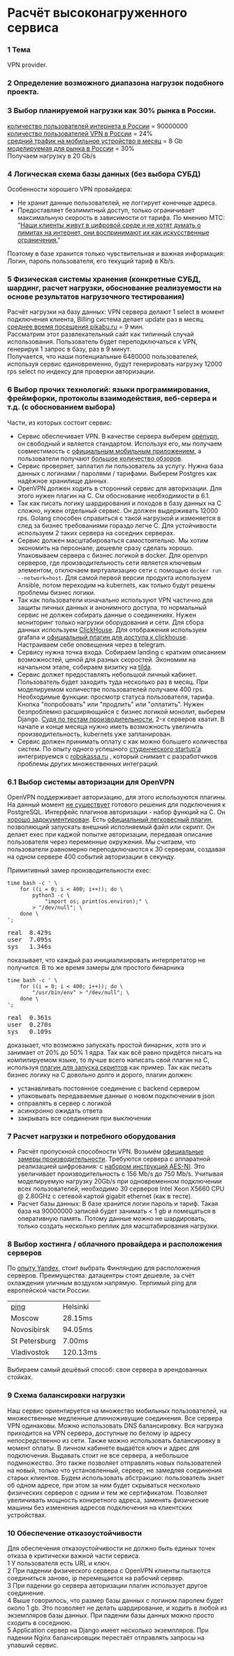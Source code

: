 # Расчёт высоконагруженного сервиса  

### 1 Тема  
VPN provider.  

### 2 Определение возможного диапазона нагрузок подобного проекта.
### 3 Выбор планируемой нагрузки как 30% рынка в России.
<a href="https://www.gfk.com/ru/insaity/press-release/issledovanie-gfk-proniknovenie-interneta-v-rossii-1/">количество пользователей интернета в России</a> = 90000000  
<a href="https://www.vpnmentor.com/blog/vpn-use-data-privacy-stats/">количество пользователей VPN в России</a> = 24%  
<a href="https://vc.ru/flood/44138-pochemu-rossiyskie-operatory-vozvrashchayut-bezlimitnyy-internet">средний трафик на мобильное устройство в месяц</a> = 8 Gb  
<a href="https://park.mail.ru/blog/topic/view/13345/">моделируемая для рынка в России</a> = 30%  
Получаем нагрузку в 20 Gb/s  

### 4 Логическая схема базы данных (без выбора СУБД)  
Особенности хорошего VPN провайдера:  
- Не хранит данные пользователей, не логгирует конечные адреса.  
- Предоставляет безлимитный доступ, только ограничивает максимальную скорость в зависимости от тарифа. По мнению МТС: "<a href="https://vc.ru/flood/44138-pochemu-rossiyskie-operatory-vozvrashchayut-bezlimitnyy-internet">Наши клиенты живут в цифровой среде и не хотят думать о лимитах на интернет, они воспринимают их как искусственные ограничения.</a>"  
  
Поэтому в базе хранится только чувствительная и важная информация: Логин, пароль пользователя, его текущий тариф в Kb/s.  

### 5 Физическая системы хранения (конкретные СУБД, шардинг, расчет нагрузки, обоснование реализуемости на основе результатов нагрузочного тестирования)

Расчёт нагрузки на базу данных:
VPN сервера делают 1 select в момент подключения клиента, Billing cистема делает update раз в месяц.  
<a href="https://pikabu.ru/story/kak_izmenilsya_pikabu_za_2018_god_6393562">среднее время посещения pikabu.ru</a> = 9 мин.  
Рассматрим этот развлекательный сайт как типичный случай использования. Пользователь будет переподключаться к VPN, генерируя 1 запрос в базу, раз в 9 минут.  
Получается, что наши потенциальные 6480000 пользователей, используя сервис единовременно, будут генерировать нагрузку 12000 rps select по индексу для проверки авторизации.

### 6 Выбор прочих технологий: языки программирования, фреймфорки, протоколы взаимодействия, веб-сервера и т.д. (с обоcнованием выбора)

Части, из которых состоит сервис:

- Сервис обеспечивает VPN. В качестве сервера выберем <a href="https://openvpn.net/">openvpn</a>, он свободный и является стандартом. Используя его, мы получаем совместимость с <a href="https://play.google.com/store/apps/details?id=de.blinkt.openvpn">официальным мобильным приложением</a>, а пользователи получают <abbr title='Примерно 2380000 результатов по запросу "как установить openvpn на android".'>большое количество обзоров</abbr>.
- Сервис проверяет, заплатил ли пользователь за услугу. Нужна база данных с логинами / паролями / тарифами. Выберем Postgres как надёжное хранилище данных.
- OpenVPN должен ходить в сторонний сервис для авторизации. Для этого нужен плагин на C. См обоснование необходимости в 6.1.
- Так как писать логику шардирования и походов в базу данных на C сложно, нужен отдельный сервис. Он должен выдерживать 12000 rps. Golang способен справиться с такой нагрузкой и изменяется в след за бизнес требованиями гораздо легче С. Для устойчивости используем 2 таких сервера на соседних серверах.
- Сервис должен масштабироваться самостоятельно. Мы хотим экономить на персонале, дешевле сразу сделать хорошо. Упаковываем сервера с бизнес логикой в docker. Для openvpn серверов, где производительность сети является ключевым элементом, отключаем виртуализацию сети c помощью <code>docker run --network=host</code>. Для самой первой версии продукта используем Ansible, потом переходим на kubernets, как только будут решены проблемы бизнес логики.
- Так как пользователи изначально используют VPN частично для защиты личных данных и анонимного доступа, то нормальный сервис не должен собирать данные о соединениях. Нужен мониторинг только нагрузки оборудования и сети. Для сбора данных используем <a href="https://clickhouse.yandex/">ClickHouse</a>. Для отображения используем grafana и <a href="https://grafana.com/plugins/vertamedia-clickhouse-datasource">официальный плагин для доступа к clickhouse</a>. Настраиваем себе оповещения через в telegram.
- Сервису нужна точка входа. Собираем landing c кратким описанием возможностей, ценой для разных скоростей. Экономим на начальном этапе, собираем визитку на <a href="https://tilda.cc/ru/">tilda</a>.
- Сервис должет предоставлять небольшой личный кабинет. Пользователь будет заходить туда несколько раз в месяц. При моделируемом количестве пользователей получаем 400 rps. Необходимые функции: просмотр статуса пользователя, тарифа. Кнопка "попробовать" или "продлить" или "оплатить". Нужен безпроблемно расширяющийся с бизнес логикой монолит, выберем Django. <a href="https://habr.com/ru/post/440282/">Судя по тестам производительности</a>, 2-x серверов хватит. В начале и конце месяца нужно иметь возможность увеличить производительность, kubernets уже запланирован.
- Сервис должен принимать оплату c как можно большего количества систем. По опыту одного успешного <a href="https://printbox.io/">студенческого startup'а</a> интегрируемся с <a href="https://www.robokassa.ru/ru/">robokassa.ru</a> , который снимает с разработчиков проблемы других множественных интеграций.

### 6.1 Выбор системы авторизации для OpenVPN
OpenVPN поддерживает авторизацию, для этого используются плагины. На данный момент <a href="https://community.openvpn.net/openvpn/wiki/RelatedProjects#Authentication">не существует</a> готового решения для подключения к PostgreSQL. Интерфейс плагинов авторизации - набор функций на С. Он <a href="https://github.com/OpenVPN/openvpn/blob/master/include/openvpn-plugin.h.in">хорошо задокументирован</a>. Есть <a href="https://github.com/fac/auth-script-openvpn">официальный легковесный плагин</a>, позволяющий запускать внешний исполняемый файл или скрипт. Он делает exec при каджой попытке авторизации, передавая описание пользователя через переменные окружения. Мы считаем, что пользователи равномерно переподключаются к 30 серверам, создавая на одном сервере 400 событий авторизации в секунду.  

Примитивный замер производительности exec:  

<pre><code>time bash -c ' \
    for ((i = 0; i < 400; i++)); do \
        python3 -c \
            "import os; print(os.environ);" \
        > "/dev/null"; \
    done \
';</code></pre>  

<pre><samp>real  8.429s  
user  7.095s  
sys   1.346s  
</samp></pre>  

показывает, что каждый раз инициализировать интерпретатор не получится. В то же время замеры для простого бинарника

<pre><code>time bash -c ' \
    for ((i = 0; i < 400; i++)); do \
        "/usr/bin/env" > "/dev/null"; \
    done \
';
</code></pre> 

<pre><samp>real  0.361s  
user  0.270s  
sys   0.109s  
</samp></pre>  

доказыает, что возможно запускать простой бинарник, хотя это и занимает от 20% до 50% 1 ядра. Так как всё равно придётся писать на компилируемом языке, то лучше всего написать свой плагин на C, используя <a href="https://github.com/fac/auth-script-openvpn">плагин для запуска скриптов</a> как  пример. Так как писать бизнес логику на С довольно долго и дорого, плагин должен:
- устанавливать постоянное соединение с backend сервером  
- упаковывать передаваемые данные о новом подключении в json  
- отправлять в сервер с логикой  
- асинхронно ожидать ответа  
- закрывать все соединения при выключении  

### 7 Расчет нагрузки и потребного оборудования  

- Расчёт пропускной способности VPN.
Возьмём <a href="https://community.openvpn.net/openvpn/wiki/Gigabit_Networks_Linux">официальные замеры производительности</a>. Требуются сервера с аппаратной реализацией шифрования: с <a href="https://ru.wikipedia.org/wiki/Расширение_системы_команд_AES">набором инструкций AES-NI</a>. Это увеличивает производительность с 156 Mb/s до 750 Mb/s.
Учитывая моделируемую нагрузку 20Gb/s при одновременном подключении всех пользователей, необходимо 30 серверов Intel Xeon X5660 CPU @ 2.80GHz с сетевой картой gigabit ethernet (как в тесте).  
- Расчет базы данных:
В базе хранится логин пароль и тариф. Такая база на 90000000 записей будет занимать < 1 gb и помещаться в оперативную память. Потому данные можно не шардировать, только создать несколько реплик для масштабирования нагрузки.

### 8 Выбор хостинга / облачного провайдера и расположения серверов  

По <a href="https://habr.com/ru/company/yandex/blog/258823/">опыту Yandex</a>, стоит выбрать Финляндию для расположения серверов. Преимущества: датацентры стоят дешевле, за счёт охлаждения уличным воздухом напрямую. Терпимый ping для европейской части России.  
<table><tbody>
<tr><td><a href="https://wondernetwork.com/pings">ping</a></td><td>Helsinki</td></tr>  
<tr><td>Moscow</td>       <td>28.15ms</td></tr>
<tr><td>Novosibirsk</td>  <td>94.05ms</td></tr>
<tr><td>St Petersburg</td><td>7.00ms</td></tr>  
<tr><td>Vladivostok</td>  <td>120.13ms</td></tr>
</tbody></table>  

Выбираем самый дешёвый способ: свои сервера в арендованных стойках.  

### 9 Схема балансировки нагрузки  

Наш сервис ориентируется на множество мобильных пользователей, на множественные медленные длинноживущие соединения. Все сервера VPN одинаковы. Можно использовать DNS балансировку. Вся нагрузка приходится на VPN сервера, доступные по белому ip адресу непосредственно из сети.
Также можно использовать балансировку в момент оплаты. В личном кабинете выдаётся ключ и адрес для подключения. Выдавать стоит не все сервера, а небольшое подмножество. Это также позволяет отправлять новых пользователей на новый, только что установленный, сервер, не замедляя соединения старых клиентов.
Будем использовать абстракцию: пользователь знает об одном адресе, при этом за ним будет скрываться несколько физических серверов с одним и тем же сертификатом. Позволяет увеличивать мощность конкретного адреса, заменять физические машины без изменения адресов подключения на клиентских устройствах. 

### 10 Обеспечение отказоустойчивости  
Для обеспечения отказоустойчивости не должно быть единых точек отказа в критически важной части сервиса.  
1 У пользователя есть URL и ключ.  
2 При падении физического сервера с OpenVPN клиенты пытаются соединиться заново, ip перемещается на рабочий сервер.  
3 При падении go сервера авторизации плагин использует другое соединение.  
4 Выше говорилось, что размер базы данных с логином паролем будет около 1 gb. Это позволяет не делать шардирование, и ходить в любой из экземпляров базы данных. При падении базы данных можно просто сходить в соседнюю.  
5 Application сервер на Django имеет несколько экземпляров. При падении Nginx балансировщик перестаёт отправлять запросы на упавший сервис. 
